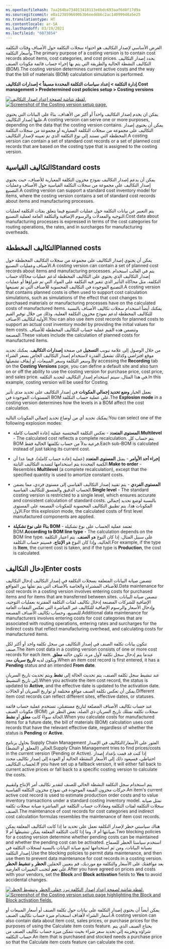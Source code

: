 ```yaml
---
ms.openlocfilehash: 7aa264ba734013418113e6bdc693aaf6d8f17d9a
ms.sourcegitcommit: e0a1238596690b3b6eedd86c2ac14099948a5e25
ms.translationtype: HT
ms.contentlocale: ar-SA
ms.lasthandoff: 03/19/2021
ms.locfileid: "6073854"
---
```


<span data-ttu-id="c24a7-101">الغرض الأساسي لإصدار التكاليف هو احتواء سجلات التكلفة حول الأصناف وفئات التكلفة وأسعار التكلفة.</span><span class="sxs-lookup"><span data-stu-id="c24a7-101">The primary purpose of a costing version is to contain cost records about items, cost categories, and cost prices.</span></span> <span data-ttu-id="c24a7-102">يحدد إصدار التكاليف التكاليف النشطة الحالية والطريقة التي يتم بها إجراء حساب قائمة مكونات الصنف (BOM).</span><span class="sxs-lookup"><span data-stu-id="c24a7-102">The costing version determines current active costs and the way that the bill of materials (BOM) calculation simulation is performed.</span></span>

<span data-ttu-id="c24a7-103">**إدارة التكلفة > إعداد سياسات التكلفة المحددة مسبقاً > إصدارات التكاليف**.</span><span class="sxs-lookup"><span data-stu-id="c24a7-103">**Cost management > Predetermined cost policies setup > Costing versions**</span></span>

<span data-ttu-id="c24a7-104">[![لقطة شاشة لصفحة إعداد إصدار التكاليف.](../media/costing-version.png)](../media/costing-version.png#lightbox)</span><span class="sxs-lookup"><span data-stu-id="c24a7-104">[![Screenshot of the Costing version setup page.](../media/costing-version.png)](../media/costing-version.png#lightbox)</span></span>

<span data-ttu-id="c24a7-105">يمكن ان يخدم إصدار التكاليف واحداً أو أكثر من الأهداف، بناءً على البيانات التي يحتوي عليها إصدار التكاليف.</span><span class="sxs-lookup"><span data-stu-id="c24a7-105">A costing version can serve one or more purposes, depending on the data that the costing version contains.</span></span> <span data-ttu-id="c24a7-106">يمكن أن يحتوي إصدار التكاليف على مجموعة من سجلات التكلفة المعيارية أو مجموعة من سجلات التكلفة المخططة التي تستند إلى نوع التكلفة الذي تم تعيينه لإصدار التكاليف.</span><span class="sxs-lookup"><span data-stu-id="c24a7-106">A costing version can contain a set of standard cost records or a set of planned cost records that are based on the costing type that is assigned to the costing version.</span></span>

## <a name="standard-costs"></a><span data-ttu-id="c24a7-107">التكاليف القياسية</span><span class="sxs-lookup"><span data-stu-id="c24a7-107">Standard costs</span></span>

<span data-ttu-id="c24a7-108">يمكن أن يدعم إصدار التكاليف نموذج مخزون التكلفة المعيارية للأصناف، حيث يحتوي إصدار التكاليف على مجموعة من سجلات التكلفة القياسية حول الأصناف وعمليات التصنيع.</span><span class="sxs-lookup"><span data-stu-id="c24a7-108">A costing version can support a standard cost inventory model for items, where the costing version contains a set of standard cost records about items and manufacturing processes.</span></span>

<span data-ttu-id="c24a7-109">يتم التعبير عن بيانات التكلفة حول عمليات التصنيع فيما يتعلق بفئات التكلفة لعمليات التوجيه والمعدلات والرسوم الإضافية والتكلفة العامة لعملية التصنيع.</span><span class="sxs-lookup"><span data-stu-id="c24a7-109">Cost data about manufacturing processes is expressed in terms of the cost categories for routing operations, the rates, and in surcharges for manufacturing overheads.</span></span>

## <a name="planned-costs"></a><span data-ttu-id="c24a7-110">التكاليف المخططة</span><span class="sxs-lookup"><span data-stu-id="c24a7-110">Planned costs</span></span>

<span data-ttu-id="c24a7-111">يمكن أن يحتوي إصدار التكاليف على مجموعة من سجلات التكاليف المخططة حول الأصناف وعمليات التصنيع.</span><span class="sxs-lookup"><span data-stu-id="c24a7-111">A costing version can contain a set of planned cost records about items and manufacturing processes.</span></span> <span data-ttu-id="c24a7-112">يتم في الغالب استخدام إصدار التكاليف الذي يحتوي على التكاليف المخططة لدعم عمليات محاكاة حساب التكلفة، مثل محاكاة التأثير الذي تتغير فيه التكلفة على المواد التي تم شراؤها أو عمليات التصنيع الموجودة في التكاليف المحسوبة للأصناف التي تم تصنيعها.</span><span class="sxs-lookup"><span data-stu-id="c24a7-112">A costing version that contains planned costs is often used to support cost calculation simulations, such as simulations of the effect that cost changes to purchased materials or manufacturing processes have on the calculated costs of manufactured items.</span></span> <span data-ttu-id="c24a7-113">يمكنك أيضاً استخدام سجلات تكاليف الأصناف بالنسبة للتكاليف المخططة لدعم نموذج مخزون التكلفة الفعلية، وذلك من خلال توفير القيم الأولية لتكاليف الأصناف.</span><span class="sxs-lookup"><span data-stu-id="c24a7-113">You can also use item cost records for planned costs to support an actual cost inventory model by providing the initial values for item costs.</span></span> <span data-ttu-id="c24a7-114">وتتضمن هذه القيم عملية حساب التكاليف المخططة للأصناف المصنعة.</span><span class="sxs-lookup"><span data-stu-id="c24a7-114">These values include the calculation of planned costs for manufactured items.</span></span>

<span data-ttu-id="c24a7-115">من خلال الوصول إلى علامة تبويب **التسجيل** في صفحة **إصدارات التكاليف**، يمكنك تحديد موقع افتراضي وكذلك تشغيل القدرة لاستخدام إصدار التكاليف الخاص بسعر الشراء وسعر التكلفة وسعر المبيعات، أو إيقاف تشغيلها.</span><span class="sxs-lookup"><span data-stu-id="c24a7-115">By accessing the **Recording** tab on the **Costing Versions** page, you can define a default site and also turn on or off the ability to use the costing version for purchase price, cost price, and sales price.</span></span> <span data-ttu-id="c24a7-116">في هذا المثال، سيتم استخدام إصدار التكاليف لتحديد التكلفة.</span><span class="sxs-lookup"><span data-stu-id="c24a7-116">In this example, costing version will be used for Costing.</span></span>

<span data-ttu-id="c24a7-117">يعمل الخيار **وضع تحديد إجمالي المكونات** في إصدار التكاليف على تحديد مدى تأثير المستويات الموجودة في BOM على عملية حساب التكلفة.</span><span class="sxs-lookup"><span data-stu-id="c24a7-117">The **Explosion mode** in a costing version determines how the levels in a BOM affect the cost calculation.</span></span>

<span data-ttu-id="c24a7-118">يمكنك تحديد أي من أوضاع تحديد إجمالي المكونات التالية:</span><span class="sxs-lookup"><span data-stu-id="c24a7-118">You can select one of the following explosion modes:</span></span>

-   <span data-ttu-id="c24a7-119">**المستوى المتعدد** - تعكس التكلفة المحتسبة عملية إعادة الحساب كاملة.</span><span class="sxs-lookup"><span data-stu-id="c24a7-119">**Multilevel** - The calculated cost reflects a complete recalculation.</span></span> <span data-ttu-id="c24a7-120">يتم حساب كل BOM فرعية بدلاً من حساب تكلفتها الحالية فقط.</span><span class="sxs-lookup"><span data-stu-id="c24a7-120">Each sub-BOM is calculated instead of just taking its current cost.</span></span>

-   <span data-ttu-id="c24a7-121">**إجراء أحد الأوامر** - يمثل **المستوى المتعدد** (عملية إعادة حساب كاملة)، فيما عدا أن الكمية المحددة يتم استخدامها لتسديد التكاليف الثابتة.</span><span class="sxs-lookup"><span data-stu-id="c24a7-121">**Make to order** - Resembles **Multilevel** (a complete recalculation), except that the specified quantity is used to amortize constant costs.</span></span>

-   <span data-ttu-id="c24a7-122">**المستوى الفردي** - يتم تقييد إصدار التكاليف القياسي إلى مستوى فردي، مما يضمن الحساب الدقيق والمتسق للتكاليف القياسية.</span><span class="sxs-lookup"><span data-stu-id="c24a7-122">**Single level** - The standard costing version is restricted to a single level, which ensures accurate and consistent calculation of standard costs.</span></span> <span data-ttu-id="c24a7-123">بالنسبة لوضع تحديد إجمالي المكونات هذا، يتم تطبيق التكاليف المحسوبة للمكونات المصنعة على المستوى الأول.</span><span class="sxs-lookup"><span data-stu-id="c24a7-123">For this explosion mode, the calculated costs of first level manufactured components are applied.</span></span>

-   <span data-ttu-id="c24a7-124">**بناءً على نوع تشكيلة BOM** - تعتمد عملية الحساب على نوع تشكيلة BOM.</span><span class="sxs-lookup"><span data-stu-id="c24a7-124">**According to BOM line type** - The calculation depends on the BOM line type.</span></span> <span data-ttu-id="c24a7-125">على سبيل المثال، إذا كان النوع هو **الصنف**، يتم اعتبار التكلفة الحالية، وإذا كان النوع هو **الإنتاج**، فسيتم حساب التكلفة.</span><span class="sxs-lookup"><span data-stu-id="c24a7-125">For example, if the type is **Item**, the current cost is taken, and if the type is **Production**, the cost is calculated.</span></span>


## <a name="enter-costs"></a><span data-ttu-id="c24a7-126">إدخال التكاليف</span><span class="sxs-lookup"><span data-stu-id="c24a7-126">Enter costs</span></span>

<span data-ttu-id="c24a7-127">تتضمن صيانة البيانات المتعلقة بسجلات التكلفة في إصدار التكاليف إدخال التكاليف للأصناف المشتراة والخاصة بالأصناف التي يتم نقلها بين المواقع.</span><span class="sxs-lookup"><span data-stu-id="c24a7-127">Data maintenance for cost records in a costing version involves entering costs for purchased items and for items that are transferred between sites.</span></span> <span data-ttu-id="c24a7-128">تتضمن صيانة البيانات الإضافية للشركات المصنعة إدخال تكاليف لفئات التكلفة المقترنة بعمليات التوجيه، وإدخال الأسعار والرسوم الإضافية للتكاليف غير المباشرة التي تعكس النفقات العامة للتصنيع، وحساب تكاليف الأصناف المصنعة.</span><span class="sxs-lookup"><span data-stu-id="c24a7-128">Additional data maintenance for manufacturers involves entering costs for cost categories that are associated with routing operations, entering rates and surcharges for the indirect costs that reflect manufacturing overhead, and calculating costs for manufactured items.</span></span>

<span data-ttu-id="c24a7-129">تتكون بيانات تكلفة الصنف في إصدار التكاليف من سجل تكلفة واحد أو أكثر لكل صنف.</span><span class="sxs-lookup"><span data-stu-id="c24a7-129">The item cost data in a costing version consists of one or more cost records for each item.</span></span> <span data-ttu-id="c24a7-130">عندما يتم إدخال سجل تكلفة لأول مرة، تكون حالته **معلق** ويكون لديه **تاريخ سريان** معد.</span><span class="sxs-lookup"><span data-stu-id="c24a7-130">When an item cost record is first entered, it has a **Pending** status and an intended **From date**.</span></span>

<span data-ttu-id="c24a7-131">عند تنشيط سجل تكلفة الصنف، يتم تحديث الحالة إلى **نشط** ويتم تحديث تاريخ السريان إلى تاريخ التنشيط.</span><span class="sxs-lookup"><span data-stu-id="c24a7-131">When you activate the item cost record, the status is updated to **Active**, and the effective date is updated to the activation date.</span></span>
<span data-ttu-id="c24a7-132">يمكن أن تعكس تكلفة الصنف مواقع مختلفة أو تواريخ السريان أو الحالات.</span><span class="sxs-lookup"><span data-stu-id="c24a7-132">Different item cost records can reflect different sites, effective dates, or statuses.</span></span>

<span data-ttu-id="c24a7-133">عند حساب تكاليف الأصناف المصنّعة لتاريخ مستقبلي، تستخدم عملية حساب قائمة مكونات الصنف (BOM) سجلات تكلفة تمتلك تاريخ السريان ذي الصلة، بغض النظر عن الحالة سواءً كانت **معلق** أو **نشط**.</span><span class="sxs-lookup"><span data-stu-id="c24a7-133">When you calculate costs for manufactured items for a future date, the bill of materials (BOM) calculation uses cost records that have the relevant effective date, regardless of whether the status is **Pending** or **Active**.</span></span>

<span data-ttu-id="c24a7-134">يحاول برنامج Supply Chain Management العثور على الأسعار/التكاليف في الإصدار الحالي (المعلق أو النشط).</span><span class="sxs-lookup"><span data-stu-id="c24a7-134">Supply Chain Management tries to find prices/costs in the current version (Pending or Active).</span></span> <span data-ttu-id="c24a7-135">إذا كنت قد قمت بإعداد إصدار احتياطي، فسيعود ذلك إلى الأسعار النشطة الحالية أو العودة إلى إصدار تكاليف محدد لحساب التكاليف.</span><span class="sxs-lookup"><span data-stu-id="c24a7-135">If you have set up a fallback version, it will either fall back to current active prices or fall back to a specific costing version to calculate the costs.</span></span>

<span data-ttu-id="c24a7-136">يتم استخدام سجل التكلفة النشطة الحالي للصنف لتقدير تكاليف أمر الإنتاج ولتقييم حركات مخزون القيمة الموجودة في نموذج مخزون التكلفة القياسية.</span><span class="sxs-lookup"><span data-stu-id="c24a7-136">An item's current active cost record is used to estimate production order costs and to value inventory transactions under a standard costing inventory model.</span></span> <span data-ttu-id="c24a7-137">تمثل صيانة سجلات التكلفة لفئات التكلفة ومعادلات حساب التكلفة غير المباشرة صيانة سجلات تكلفة الصنف.</span><span class="sxs-lookup"><span data-stu-id="c24a7-137">The maintenance of cost records for cost categories and indirect cost calculation formulas resembles the maintenance of item cost records.</span></span>

<span data-ttu-id="c24a7-138">هناك سياستي حظر لإصدار التكلفة تعمل على تحديد ما إذا كانت التكاليف المعلقة يمكن صيانتها أم لا، وما إذا كانت التكلفة المعلقة يمكن تنشيطها أم لا.</span><span class="sxs-lookup"><span data-stu-id="c24a7-138">Two blocking policies for a costing version determine whether pending costs can be maintained and whether the pending cost can be activated.</span></span>
<span data-ttu-id="c24a7-139">استخدم سياستا الحظر للسماح بصيانة البيانات، ومن ثم استخدامها لمنع صيانة البيانات بالنسبة لسجلات التكلفة في إصدار التكلفة.</span><span class="sxs-lookup"><span data-stu-id="c24a7-139">Use the blocking policies to permit data maintenance, and then use them to prevent data maintenance for cost records in a costing version.</span></span> <span data-ttu-id="c24a7-140">بعد موافقتك على الأسعار والتكلفة مع مورديك، قم بتعيين الحقلين **الحظر** و **تنشيط الحظر** على **نعم** لتجنب التغييرات العارضة.</span><span class="sxs-lookup"><span data-stu-id="c24a7-140">After you have agreed on prices and costs with your vendors, set the **Block** and **Block activation** fields to **Yes** to avoid accidental changes.</span></span>

<span data-ttu-id="c24a7-141">[![لقطة شاشة لصفحة إعداد إصدار التكلفة تبرز حقلي الحظر وتنشيط الحظر.](../media/blocking-1.png)](../media/blocking-1.png#lightbox)</span><span class="sxs-lookup"><span data-stu-id="c24a7-141">[![Screenshot of the Costing version setup page highlighting the Block and Block activation fields.](../media/blocking-1.png)](../media/blocking-1.png#lightbox)</span></span>

<span data-ttu-id="c24a7-142">يمكن أيضاً أن يحتوي إصدار التكلفة على بيانات حول تكلفة الصنف أو أسعار المبيعات أو أسعار الشراء لأهداف استخدام ميزة حساب تكاليف الصنف.</span><span class="sxs-lookup"><span data-stu-id="c24a7-142">A costing version can also contain data about item cost, sales prices, or purchase prices for the purposes of using the Calculate item costs feature.</span></span> <span data-ttu-id="c24a7-143">يحتاج الصنف الذي يتم شراؤه وتخزينه إلى تحديد سعر شراء بحيث تتمكن ميزة حساب تكاليف الصنف من حساب التكلفة.</span><span class="sxs-lookup"><span data-stu-id="c24a7-143">An item that is purchased and stocked needs a purchase price so that the Calculate item costs feature can calculate the cost.</span></span>

